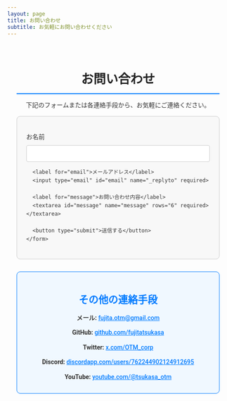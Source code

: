 ```yaml
---
layout: page
title: お問い合わせ
subtitle: お気軽にお問い合わせください
---
```


<style>
  /* Google Fonts の読み込み */
  @import url('https://fonts.googleapis.com/css2?family=Roboto:wght@400;500;700&display=swap');

  /* 全体の基本設定 */
  .page-content {
    font-family: 'Roboto', sans-serif;
    max-width: 800px;
    margin: 0 auto;
    padding: 1.5em;
    color: #333;
    line-height: 1.6;
  }
  h2.section-title {
    text-align: center;
    font-size: 2em;
    margin-bottom: 0.5em;
    color: #222;
    border-bottom: 2px solid #007BFF;
    padding-bottom: 0.3em;
  }
  /* 問い合わせフォーム */
  .contact-form {
    background: #f8f8f8;
    border: 1px solid #ccc;
    padding: 1.5em;
    border-radius: 8px;
    margin-bottom: 2em;
  }
  .contact-form label {
    display: block;
    margin: 1em 0 0.5em;
    font-weight: 500;
  }
  .contact-form input,
  .contact-form textarea {
    width: 100%;
    padding: 0.8em;
    border: 1px solid #ccc;
    border-radius: 4px;
  }
  .contact-form button {
    margin-top: 1em;
    padding: 0.8em 1.2em;
    background-color: #007BFF;
    color: #fff;
    border: none;
    border-radius: 4px;
    cursor: pointer;
    transition: background-color 0.3s ease;
  }
  .contact-form button:hover {
    background-color: #0056b3;
  }
  /* その他の連絡手段 */
  .other-contacts {
    text-align: center;
    margin-top: 2em;
    padding: 1em;
    border: 1px solid #007BFF;
    background-color: #f0f8ff;
    border-radius: 8px;
  }
  .other-contacts h3 {
    font-size: 1.6em;
    color: #007BFF;
    margin-bottom: 0.5em;
  }
  .other-contacts ul {
    list-style: none;
    padding-left: 0;
    margin: 0;
  }
  .other-contacts li {
    margin: 0.8em 0;
    font-size: 1em;
  }
  .other-contacts a {
    text-decoration: underline;
    color: #007BFF;
    font-weight: 500;
    transition: color 0.3s ease;
  }
  .other-contacts a:hover {
    color: #0056b3;
  }
</style>

<div class="page-content">
  <h2 class="section-title">お問い合わせ</h2>
  <p style="text-align: center;">下記のフォームまたは各連絡手段から、お気軽にご連絡ください。</p>

  <!-- メールフォーム (Formspree を利用) -->
  <div class="contact-form">
    <form action="https://formspree.io/f/yourFormID" method="POST">
      <label for="name">お名前</label>
      <input type="text" id="name" name="name" required>

      <label for="email">メールアドレス</label>
      <input type="email" id="email" name="_replyto" required>

      <label for="message">お問い合わせ内容</label>
      <textarea id="message" name="message" rows="6" required></textarea>

      <button type="submit">送信する</button>
    </form>
  </div>

  <!-- その他の連絡手段 -->
  <div class="other-contacts">
    <h3>その他の連絡手段</h3>
    <ul>
      <li>
        <strong>メール:</strong> 
        <a href="mailto:fujita.otm@gmail.com">fujita.otm@gmail.com</a>
      </li>
      <li>
        <strong>GitHub:</strong> 
        <a href="https://github.com/fujitatsukasa" target="_blank">github.com/fujitatsukasa</a>
      </li>
      <li>
        <strong>Twitter:</strong> 
        <a href="https://x.com/OTM_corp" target="_blank">x.com/OTM_corp</a>
      </li>
      <li>
        <strong>Discord:</strong> 
        <a href="https://discordapp.com/users/762244902124912695" target="_blank">discordapp.com/users/762244902124912695</a>
      </li>
      <li>
        <strong>YouTube:</strong> 
        <a href="https://youtube.com/@tsukasa_otm" target="_blank">youtube.com/@tsukasa_otm</a>
      </li>
    </ul>
  </div>
</div>
